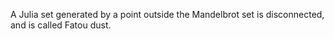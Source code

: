 A Julia set generated by a point outside the Mandelbrot set is
disconnected, and is called Fatou dust.
